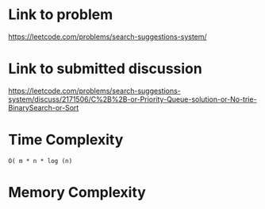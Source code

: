 # Link to problem
https://leetcode.com/problems/search-suggestions-system/

# Link to submitted discussion
https://leetcode.com/problems/search-suggestions-system/discuss/2171506/C%2B%2B-or-Priority-Queue-solution-or-No-trie-BinarySearch-or-Sort

# Time Complexity
`O( m * n * log (n)`

# Memory Complexity
